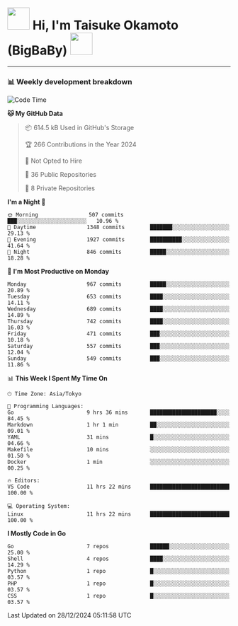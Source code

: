 <!-- Title -->
<h1>
    <img src="https://media.tenor.com/TlyRveJkgo4AAAAi/cloud-cloud-strife.gif" width="50"/> 
    Hi, I'm Taisuke Okamoto (BigBaBy) 
    <img src="https://media.tenor.com/TlyRveJkgo4AAAAi/cloud-cloud-strife.gif" width="50"/>
</h1>

---

<h3> 📊 Weekly development breakdown </h3>
<!-- waka-readme-stats -->

<!--START_SECTION:waka-->
![Code Time](http://img.shields.io/badge/Code%20Time-1%2C931%20hrs%208%20mins-blue)

**🐱 My GitHub Data** 

> 📦 614.5 kB Used in GitHub's Storage 
 > 
> 🏆 266 Contributions in the Year 2024
 > 
> 🚫 Not Opted to Hire
 > 
> 📜 36 Public Repositories 
 > 
> 🔑 8 Private Repositories 
 > 
**I'm a Night 🦉** 

```text
🌞 Morning                507 commits         ███░░░░░░░░░░░░░░░░░░░░░░   10.96 % 
🌆 Daytime                1348 commits        ███████░░░░░░░░░░░░░░░░░░   29.13 % 
🌃 Evening                1927 commits        ██████████░░░░░░░░░░░░░░░   41.64 % 
🌙 Night                  846 commits         █████░░░░░░░░░░░░░░░░░░░░   18.28 % 
```
📅 **I'm Most Productive on Monday** 

```text
Monday                   967 commits         █████░░░░░░░░░░░░░░░░░░░░   20.89 % 
Tuesday                  653 commits         ████░░░░░░░░░░░░░░░░░░░░░   14.11 % 
Wednesday                689 commits         ████░░░░░░░░░░░░░░░░░░░░░   14.89 % 
Thursday                 742 commits         ████░░░░░░░░░░░░░░░░░░░░░   16.03 % 
Friday                   471 commits         ███░░░░░░░░░░░░░░░░░░░░░░   10.18 % 
Saturday                 557 commits         ███░░░░░░░░░░░░░░░░░░░░░░   12.04 % 
Sunday                   549 commits         ███░░░░░░░░░░░░░░░░░░░░░░   11.86 % 
```


📊 **This Week I Spent My Time On** 

```text
🕑︎ Time Zone: Asia/Tokyo

💬 Programming Languages: 
Go                       9 hrs 36 mins       █████████████████████░░░░   84.45 % 
Markdown                 1 hr 1 min          ██░░░░░░░░░░░░░░░░░░░░░░░   09.01 % 
YAML                     31 mins             █░░░░░░░░░░░░░░░░░░░░░░░░   04.66 % 
Makefile                 10 mins             ░░░░░░░░░░░░░░░░░░░░░░░░░   01.50 % 
Docker                   1 min               ░░░░░░░░░░░░░░░░░░░░░░░░░   00.25 % 

🔥 Editors: 
VS Code                  11 hrs 22 mins      █████████████████████████   100.00 % 

💻 Operating System: 
Linux                    11 hrs 22 mins      █████████████████████████   100.00 % 
```

**I Mostly Code in Go** 

```text
Go                       7 repos             ██████░░░░░░░░░░░░░░░░░░░   25.00 % 
Shell                    4 repos             ████░░░░░░░░░░░░░░░░░░░░░   14.29 % 
Python                   1 repo              █░░░░░░░░░░░░░░░░░░░░░░░░   03.57 % 
PHP                      1 repo              █░░░░░░░░░░░░░░░░░░░░░░░░   03.57 % 
CSS                      1 repo              █░░░░░░░░░░░░░░░░░░░░░░░░   03.57 % 
```




 Last Updated on 28/12/2024 05:11:58 UTC
<!--END_SECTION:waka-->
